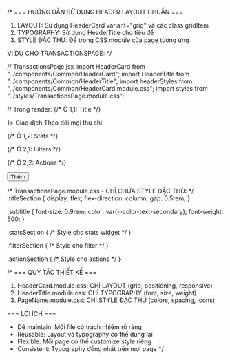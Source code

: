 /* 
=== HƯỚNG DẪN SỬ DỤNG HEADER LAYOUT CHUẨN ===

1. LAYOUT: Sử dụng HeaderCard variant="grid" và các class gridItem
2. TYPOGRAPHY: Sử dụng HeaderTitle cho tiêu đề
3. STYLE ĐẶC THÙ: Để trong CSS module của page tương ứng

VÍ DỤ CHO TRANSACTIONSPAGE:
*/

// TransactionsPage.jsx
import HeaderCard from "../components/Common/HeaderCard";
import HeaderTitle from "../components/Common/HeaderTitle";
import headerStyles from "../components/Common/HeaderCard.module.css";
import styles from "../styles/TransactionsPage.module.css";

// Trong render:
<HeaderCard variant="grid">
  {/* Ô 1,1: Title */}
  <div className={`${headerStyles.gridItem1_1} ${styles.titleSection}`}>
    <HeaderTitle icon={<FontAwesomeIcon icon={faReceipt} />}>
      Giao dịch
    </HeaderTitle>
    <span className={styles.subtitle}>Theo dõi mọi thu chi</span>
  </div>

  {/* Ô 1,2: Stats */}
  <div className={`${headerStyles.gridItem1_2} ${styles.statsSection}`}>
    <StatWidget />
  </div>

  {/* Ô 2,1: Filters */}
  <div className={`${headerStyles.gridItem2_1} ${styles.filterSection}`}>
    <DateRangeNavigator />
  </div>

  {/* Ô 2,2: Actions */}
  <div className={`${headerStyles.gridItem2_2} ${styles.actionSection}`}>
    <Button onClick={handleAdd}>
      <FontAwesomeIcon icon={faPlus} /> Thêm
    </Button>
  </div>
</HeaderCard>

/*
TransactionsPage.module.css - CHỈ CHỨA STYLE ĐẶC THÙ:
*/
.titleSection {
  display: flex;
  flex-direction: column;
  gap: 0.5rem;
}

.subtitle {
  font-size: 0.9rem;
  color: var(--color-text-secondary);
  font-weight: 500;
}

.statsSection {
  /* Style cho stats widget */
}

.filterSection {
  /* Style cho filter */
}

.actionSection {
  /* Style cho actions */
}

/*
=== QUY TẮC THIẾT KẾ ===

1. HeaderCard.module.css: CHỈ LAYOUT (grid, positioning, responsive)
2. HeaderTitle.module.css: CHỈ TYPOGRAPHY (font, size, weight)
3. PageName.module.css: CHỈ STYLE ĐẶC THÙ (colors, spacing, icons)

=== LỢI ÍCH ===
- Dễ maintain: Mỗi file có trách nhiệm rõ ràng
- Reusable: Layout và typography có thể dùng lại
- Flexible: Mỗi page có thể customize style riêng
- Consistent: Typography đồng nhất trên mọi page
*/
